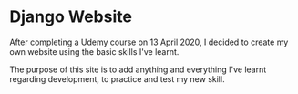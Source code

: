 # Django Website

After completing a Udemy course on 13 April 2020, I decided to create my own website using the basic skills I've learnt.

The purpose of this site is to add anything and everything I've learnt regarding development, to practice and test my new skill.
